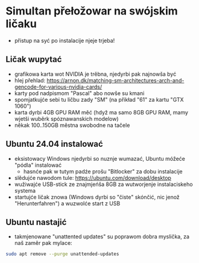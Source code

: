 # Simultan přełožowar na swójskim ličaku

- přistup na syć po instalacije njeje trjeba!

## Ličak wupytać

- grafikowa karta wot NVIDIA je trěbna, njedyrbi pak najnowša być
- hlej přehlad: https://arnon.dk/matching-sm-architectures-arch-and-gencode-for-various-nvidia-cards/
- karty pod nadpismom "Pascal" abo nowše su kmani
- spomjatkujće sebi tu ličbu zady "SM" (na přikład "61" za kartu "GTX 1060")
- karta dyrbi 4GB GPU RAM měć (hdyž ma samo 8GB GPU RAM, mamy wjetši wuběrk spóznawanskich modelow)
- někak 100..150GB městna swobodne na tačele

## Ubuntu 24.04 instalować

- eksistowacy Windows njedyrbi so nuznje wumazać, Ubuntu móžeće "pódla" instalować
    - hasnće pak w tutym padźe prošu "Bitlocker" za dobu instalacije
- slědujće nawodom tule: https://ubuntu.com/download/desktop 
- wužiwajće USB-stick ze znajmjeńša 8GB za wutworjenje instalaciskeho systema
- startujće ličak znowa (Windows dyrbi so "čiste" skónčić, nic jenož "Herunterfahren") a wuzwolće start z USB

## Ubuntu nastajić

- takmjenowane "unattented updates" su poprawom dobra myslička, za naš zaměr pak mylace:

```bash
sudo apt remove --purge unattended-updates
```

